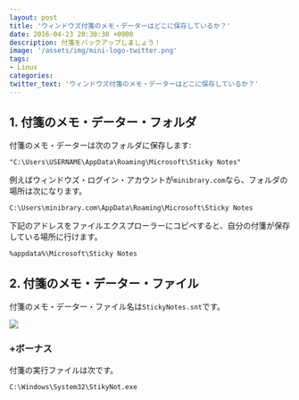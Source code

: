 ```yaml
---
layout: post
title: 'ウィンドウズ付箋のメモ・データーはどこに保存しているか？'
date: 2016-04-23 20:30:30 +0900
description: 付箋をバックアップしましょう！
image: '/assets/img/mini-logo-twitter.png'
tags:
- Linux
categories:
twitter_text: 'ウィンドウズ付箋のメモ・データーはどこに保存しているか？'
---
```


## 1. 付箋のメモ・データー・フォルダ

付箋のメモ・データーは次のフォルダに保存します:

`"C:\Users\USERNAME\AppData\Roaming\Microsoft\Sticky Notes"`

例えばウィンドウズ・ログイン・アカウントが`minibrary.com`なら、フォルダの場所は次になります。

`C:\Users\minibrary.com\AppData\Roaming\Microsoft\Sticky Notes`

下記のアドレスをファイルエクスプローラーにコピペすると、自分の付箋が保存している場所に行けます。

```
%appdata%\Microsoft\Sticky Notes
```

## 2.  付箋のメモ・データー・ファイル

付箋のメモ・データー・ファイル名は`StickyNotes.snt`です。

<a href="https://googledrive.com/host/0Bw2KEQNBe4nMZW91OWJNZ2lmX0k/img20160421-001.png" data-lightbox="25"><img src="https://googledrive.com/host/0Bw2KEQNBe4nMZW91OWJNZ2lmX0k/img20160421-001.png"></a>

### +ボーナス

付箋の実行ファイルは次です。

`C:\Windows\System32\StikyNot.exe`
